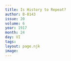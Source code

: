 ```yaml
---
title: Is History to Repeat?
author: B-8143
issue: 20
volume: 6
year: 1917
month: 24
day: VI
tags:
layout: page.njk
image:
---
```





